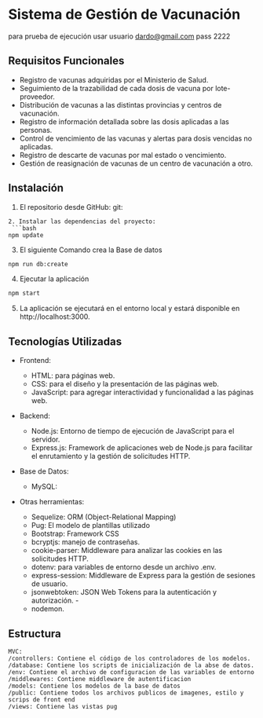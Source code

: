 # Sistema de Gestión de Vacunación
para prueba de ejecución usar usuario dardo@gmail.com pass 2222
## Requisitos Funcionales

- Registro de vacunas adquiridas por el Ministerio de Salud.
- Seguimiento de la trazabilidad de cada dosis de vacuna por lote-proveedor.
- Distribución de vacunas a las distintas provincias y centros de vacunación.
- Registro de información detallada sobre las dosis aplicadas a las personas.
- Control de vencimiento de las vacunas y alertas para dosis vencidas no aplicadas.
- Registro de descarte de vacunas por mal estado o vencimiento.
- Gestión de reasignación de vacunas de un centro de vacunación a otro.

## Instalación
1. El repositorio desde GitHub:
    git: 


```
2. Instalar las dependencias del proyecto:
 ```bash
npm update
```  
3. El siguiente Comando crea la Base de datos
```bash
npm run db:create
```
4. Ejecutar la aplicación
```bash
npm start
```
5. La aplicación se ejecutará en el entorno local y estará disponible en http://localhost:3000.
   
## Tecnologías Utilizadas
- Frontend:

    - HTML: para páginas web.
    - CSS: para el diseño y la presentación de las páginas web.
    - JavaScript: para agregar interactividad y funcionalidad a las páginas web.
    
- Backend:

    - Node.js: Entorno de tiempo de ejecución de JavaScript para el servidor.
    - Express.js: Framework de aplicaciones web de Node.js para facilitar el enrutamiento y la gestión de solicitudes HTTP.

- Base de Datos:

    - MySQL:

- Otras herramientas:

    - Sequelize: ORM (Object-Relational Mapping) 
    - Pug: El modelo de plantillas utilizado
    - Bootstrap: Framework CSS 
    - bcryptjs: manejo de contraseñas.
    - cookie-parser: Middleware para analizar las cookies en las solicitudes HTTP.
    - dotenv: para variables de entorno desde un archivo .env.
    - express-session: Middleware de Express para la gestión de sesiones de usuario.
    - jsonwebtoken: JSON Web Tokens para la autenticación y autorización.    -
    - nodemon.


## Estructura 
    MVC:
    /controllers: Contiene el código de los controladores de los modelos.
    /database: Contiene los scripts de inicialización de la abse de datos.
    /env: Contiene el archivo de configuracion de las variables de entorno
    /middlewares: Contiene middleware de autentificacion
    /models: Contiene los modelos de la base de datos
    /public: Contiene todos los archivos publicos de imagenes, estilo y scrips de front end
    /views: Contiene las vistas pug
